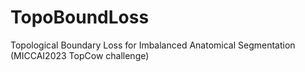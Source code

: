 # TopoBoundLoss
Topological Boundary Loss for Imbalanced Anatomical Segmentation (MICCAI2023 TopCow challenge)
